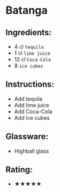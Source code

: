 # Batanga

## Ingredients:
- 4 cl `tequila`
- 1 cl `lime juice`
- 12 cl `Coca-Cola`
- 8 `ice cubes`

## Instructions:
- Add tequila
- Add lime juice
- Add Coca-Cola
- Add ice cubes

## Glassware:
- Highball glass

## Rating:
- ★★★★★